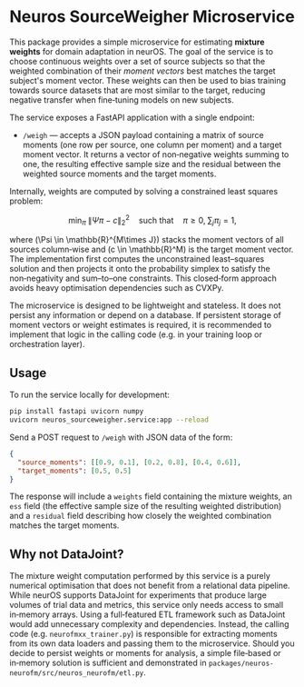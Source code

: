 # Neuros SourceWeigher Microservice

This package provides a simple microservice for estimating **mixture weights**
for domain adaptation in neurOS.  The goal of the service is to choose
continuous weights over a set of source subjects so that the weighted
combination of their *moment vectors* best matches the target subject's
moment vector.  These weights can then be used to bias training towards
source datasets that are most similar to the target, reducing negative
transfer when fine‑tuning models on new subjects.

The service exposes a FastAPI application with a single endpoint:

* `/weigh` — accepts a JSON payload containing a matrix of source moments
  (one row per source, one column per moment) and a target moment vector.
  It returns a vector of non‑negative weights summing to one, the
  resulting effective sample size and the residual between the weighted
  source moments and the target moments.

Internally, weights are computed by solving a constrained least squares
problem:

$$
\min_{\pi}\; \lVert \Psi \pi - c \rVert_2^2 \quad\text{such that}\quad
\pi \ge 0,\;\sum_j \pi_j = 1,
$$

where \(\Psi \in \mathbb{R}^{M\times J}\) stacks the moment vectors of all
sources column‑wise and \(c \in \mathbb{R}^M\) is the target moment vector.
The implementation first computes the unconstrained least–squares
solution and then projects it onto the probability simplex to satisfy
the non‑negativity and sum–to–one constraints.  This closed‑form
approach avoids heavy optimisation dependencies such as CVXPy.

The microservice is designed to be lightweight and stateless.  It does
not persist any information or depend on a database.  If persistent
storage of moment vectors or weight estimates is required, it is
recommended to implement that logic in the calling code (e.g. in your
training loop or orchestration layer).

## Usage

To run the service locally for development:

```bash
pip install fastapi uvicorn numpy
uvicorn neuros_sourceweigher.service:app --reload
```

Send a POST request to `/weigh` with JSON data of the form:

```json
{
  "source_moments": [[0.9, 0.1], [0.2, 0.8], [0.4, 0.6]],
  "target_moments": [0.5, 0.5]
}
```

The response will include a `weights` field containing the mixture
weights, an `ess` field (the effective sample size of the resulting
weighted distribution) and a `residual` field describing how closely
the weighted combination matches the target moments.

## Why not DataJoint?

The mixture weight computation performed by this service is a purely
numerical optimisation that does not benefit from a relational data
pipeline.  While neurOS supports DataJoint for experiments that
produce large volumes of trial data and metrics, this service only
needs access to small in‑memory arrays.  Using a full‑featured ETL
framework such as DataJoint would add unnecessary complexity and
dependencies.  Instead, the calling code (e.g. `neurofmxx_trainer.py`)
is responsible for extracting moments from its own data loaders and
passing them to the microservice.  Should you decide to persist
weights or moments for analysis, a simple file‑based or in‑memory
solution is sufficient and demonstrated in `packages/neuros-neurofm/src/neuros_neurofm/etl.py`.